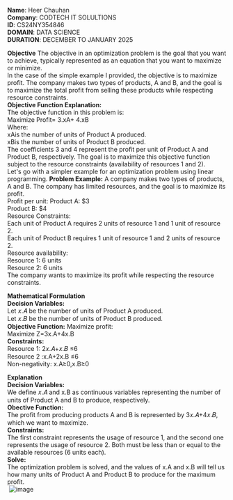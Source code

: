 **Name**: Heer Chauhan <br>
**Company**: CODTECH IT SOLULTIONS <br>
**ID**: CS24NY354846 <br>
**DOMAIN**: DATA SCIENCE <br>
**DURATION**: DECEMBER TO JANUARY 2025 <br>

**Objective**
The objective in an optimization problem is the goal that you want to achieve, typically represented as an equation that you want to maximize or minimize.<br>
In the case of the simple example I provided, the objective is to maximize profit. The company makes two types of products, A and B, and the goal is to maximize the total profit from selling these products while respecting resource constraints.<br>
**Objective Function Explanation:**<br>
The objective function in this problem is:<br>
Maximize Profit= 3.xA+ 4.xB<br>
Where:<br>
xAis the number of units of Product A produced. <br>
xBis the number of units of Product B produced.<br>
The coefficients 3 and 4 represent the profit per unit of Product A and Product B, respectively.
The goal is to maximize this objective function subject to the resource constraints (availability of resources 1 and 2).
<br>
Let's go with a simpler example for an optimization problem using linear programming.
**Problem Example:**
A company makes two types of products, A and B. The company has limited resources, and the goal is to maximize its profit.<br>
Profit per unit:
Product A: $3<br>
Product B: $4<br>
Resource Constraints:<br>
Each unit of Product A requires 2 units of resource 1 and 1 unit of resource 2.<br>
Each unit of Product B requires 1 unit of resource 1 and 2 units of resource 2.<br>
Resource availability:<br>
Resource 1: 6 units<br>
Resource 2: 6 units<br>
The company wants to maximize its profit while respecting the resource constraints.<br>

**Mathematical Formulation**<br>
**Decision Variables:** <br>
Let 𝑥.𝐴 be the number of units of Product A produced.<br>
Let 𝑥.𝐵 be the number of units of Product B produced.<br>
**Objective Function:** Maximize profit:<br>
Maximize Z=3x.A+4x.B<br>
**Constraints:** <br>
Resource 1: 2𝑥.𝐴+𝑥.𝐵 ≤6 <br>
Resource 2 :x.A+2x.B ≤6<br>
Non-negativity: x.A≥0,x.B≥0 <br>

 **Explanation**
<br> **Decision Variables:** <br>
We define 𝑥.𝐴 and x.B as continuous variables representing the number of units of Product A and B to produce, respectively. <br>
**Obective Function:** <br>
The profit from producing products A and B is represented by 3𝑥.𝐴+4𝑥.𝐵, which we want to maximize. <br>
**Constraints:** <br>
The first constraint represents the usage of resource 1, and the second one represents the usage of resource 2. Both must be less than or equal to the available resources (6 units each).<br>
**Solve:** <br>
The optimization problem is solved, and the values of x.A and x.B will tell us how many units of Product A and Product B to produce for the maximum profit.<br>
​
![image](https://github.com/user-attachments/assets/689495b9-dfcc-41f5-9ea8-023e450b857c)

            

